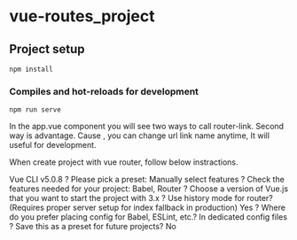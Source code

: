 # vue-routes_project

## Project setup
```
npm install
```

### Compiles and hot-reloads for development
```
npm run serve
```

In the app.vue component you will see two ways to call router-link.
Second way is advantage. Cause , you can change url link name anytime, It will useful for development. 

When create project with vue router, follow below instractions.

Vue CLI v5.0.8
? Please pick a preset: Manually select features
? Check the features needed for your project: Babel, Router
? Choose a version of Vue.js that you want to start the project with 3.x
? Use history mode for router? (Requires proper server setup for index fallback in production) Yes
? Where do you prefer placing config for Babel, ESLint, etc.? In dedicated config files
? Save this as a preset for future projects? No